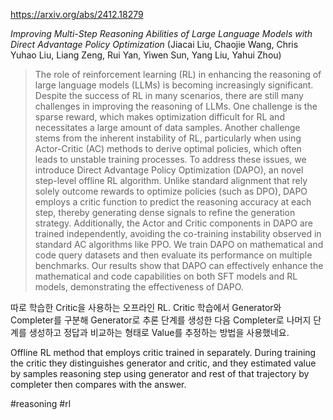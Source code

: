 https://arxiv.org/abs/2412.18279

*Improving Multi-Step Reasoning Abilities of Large Language Models with Direct Advantage Policy Optimization* (Jiacai Liu, Chaojie Wang, Chris Yuhao Liu, Liang Zeng, Rui Yan, Yiwen Sun, Yang Liu, Yahui Zhou)

> The role of reinforcement learning (RL) in enhancing the reasoning of large language models (LLMs) is becoming increasingly significant. Despite the success of RL in many scenarios, there are still many challenges in improving the reasoning of LLMs. One challenge is the sparse reward, which makes optimization difficult for RL and necessitates a large amount of data samples. Another challenge stems from the inherent instability of RL, particularly when using Actor-Critic (AC) methods to derive optimal policies, which often leads to unstable training processes. To address these issues, we introduce Direct Advantage Policy Optimization (DAPO), an novel step-level offline RL algorithm. Unlike standard alignment that rely solely outcome rewards to optimize policies (such as DPO), DAPO employs a critic function to predict the reasoning accuracy at each step, thereby generating dense signals to refine the generation strategy. Additionally, the Actor and Critic components in DAPO are trained independently, avoiding the co-training instability observed in standard AC algorithms like PPO. We train DAPO on mathematical and code query datasets and then evaluate its performance on multiple benchmarks. Our results show that DAPO can effectively enhance the mathematical and code capabilities on both SFT models and RL models, demonstrating the effectiveness of DAPO.

따로 학습한 Critic을 사용하는 오프라인 RL. Critic 학습에서 Generator와 Completer를 구분해 Generator로 추론 단계를 생성한 다음 Completer로 나머지 단계를 생성하고 정답과 비교하는 형태로 Value를 추정하는 방법을 사용했네요.

<english>
Offline RL method that employs critic trained in separately. During training the critic they distinguishes generator and critic, and they estimated value by samples reasoning step using generator and rest of that trajectory by completer then compares with the answer.
</english>

#reasoning #rl 